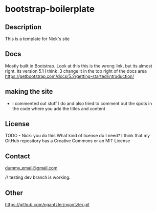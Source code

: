 # bootstrap-boilerplate

## Description
This is a template for Nick's site

## Docs
Mostly built in Bootstrap. Look at this
this is the wrong link, but its almost right. its version 5.1 I think .3 change it in the top right of the docs area
https://getbootstrap.com/docs/5.2/getting-started/introduction/

## making the site
- I commented out stuff I do and also tried to comment out the spots in the code where you add the titles and content

## License
TODO - Nick: you do this
What kind of license do I need? I think that my GitHub repository has a Creative Commons or an MIT License

## Contact
dummy_email@gmail.com

// testing dev branch is working.

## Other
https://github.com/ngantzler/ngantzler.git
